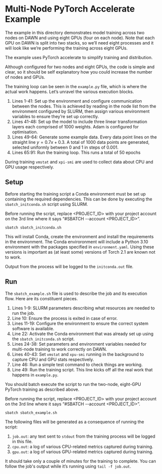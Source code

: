 # Multi-Node PyTorch Accelerate Example

The example in this directory demonstrates model training across two nodes on DAWN and using eight GPUs (four on each node).
Note that each GPU on DAWN is split into two stacks, so we’ll need eight processes and it will look like we’re performing the training across eight GPUs.

The example uses PyTorch accelerate to simplify training and distribution.

Although configured for two nodes and eight GPUs, the code is simple and clear, so it should be self explanatory how you could increase the number of nodes and GPUs.

The training loop can be seen in the `example.py` file, which is where the actual work happens.
Let’s unravel the various execution blocks.

1. Lines  1-41: Set up the environment and configure communication between the nodes.
   This is achieved by reading in the node list from the environment configured by SLURM, then assign various environment variables to ensure they’re set up correctly.
2. Lines 41-48: Set up the model to include three linear transformation layers each comprised of 1000 weights.
   Adam is configured for optimisation.
3. Lines 49-64: Generate some example data.
   Every data point lines on the straight line $y = 0.7x + 0.3$.
   A total of 1000 data points are generated, selected uniformly between 0 and 1 in steps of 0.001.
4. Lines 65:91: Run the training loop.
   This runs a total of 50 epochs

During training `vmstat` and `xpi-smi` are used to collect data about CPU and GPU usage respectively.

## Setup

Before starting the training script a Conda environment must be set up containing the required dependencies.
This can be done by executing the `sbatch_initconda.sh` script using SLURM.

Before running the script, replace <PROJECT_ID> with your project account on the 3rd line where it says “#SBATCH --account <PROJECT_ID>”.

```
sbatch sbatch_initconda.sh
```

This will install Conda, create the environment and install the requirements in the environment.
The Conda enviroronment will include a Python 3.10 environment with the packages specified in `environment.yaml`.
Using these versions is important as (at least some) versions of Torch 2.1 are known not to work.

Output from the process will be logged to the `initconda.out` file.

## Run

The `sbatch_example.sh` file is used to describe the job and its execution flow.
Here are its constituent pieces.

1. Lines 1-9: SLURM parameters describing what resources are needed to run the job.
2. Line 10: Ensure the process is exited in case of error.
3. Lines 11-19: Configure the environment to ensure the correct system software is available.
4. Line 22: Activate the Conda environment that was already set up using the `sbatch_initconda.sh` script.
5. Lines 24-38: Set parameters and environment variables needed for multi-node training to work correctly on DAWN.
6. Lines 40-43: Set `vmstat` and `xpu-smi` running in the background to capture CPU and GPU stats respectively.
7. Line 46: Run a simple test command to check things are working.
8. Line 49: Run the training script.
   This line kicks off all the real work that happens in `example.py`.

You should batch execute the script to run the two-node, eight-GPU PyTorch training as described above.

Before running the script, replace <PROJECT_ID> with your project account on the 3rd line where it says “#SBATCH --account <PROJECT_ID>”.

```
sbatch sbatch_example.sh
```

The following files will be generated as a consequence of running the script:

1. `job.out`: any text sent to `stdout` from the training process will be logged in this file.
2. `cpu.out`: a log of various CPU-related metrics captured during training.
3. `gpu.out`: a log of various GPU-related metrics captured during training.

It should take only a couple of minutes for the training to complete.
You can follow the job's output while it’s running using `tail -f job.out`.
